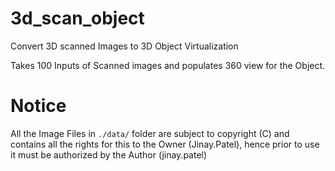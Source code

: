 # 3d_scan_object
Convert 3D scanned Images to 3D Object Virtualization

Takes 100 Inputs of Scanned images and populates 360 view for the Object.


# Notice
All the Image Files in `./data/` folder are subject to copyright (C) and contains all the rights for this to the Owner (Jinay.Patel), hence prior to use it must be authorized by the Author (jinay.patel)